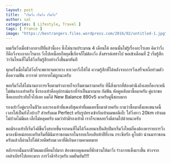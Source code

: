 ```yaml
---
layout: post
title:  "เริ่มวิ่ง เริ่มวิ่ง เริ่มวิ่ง"
author: sal
categories: [ Lifestyle, Travel ]
tags: [ France ]
image: "https://bestrangers.files.wordpress.com/2016/02/untitled-1.jpg"
---
```


ผมเริ่มวิ่งเมื่อช่วงกลางปีที่แล้วนี้เอง ซึ่งไม่นานประมาณ 4 เดือนได้ ตอนนั้นไม่รู้เรื่องอะไรเลย คิดว่าวิ่งก็คือวิ่งจะเอาอะไรมาก วิ่งไปเหนื่อยก็หยุดขี้เกียจก็ไม่ต้องวิ่ง สังสรรค์เฮฮาไป พอเข้าเดือนที่ 2 เริ่มรู้สึกว่าวันไหนที่ไม่ได้วิ่งเริ่มรู้สึกอย่างวิ่งขึ้นมาทันที

ทุกครั้งเมื่อไม่ได้วิ่งก็จะพยายามหาทาง หาเวลาวิ่งให้ได้ ความรู้สึกที่ได้หลังจากการวิ่งเสร็จเหงื่อท่วมตัวคือความฟิน อาาาาห์ บรรยายไม่ถูกนะครับ

พอเริ่มวิ่งได้ไม่นานอาการเจ็บตามร่างกายก็จะเริ่มตามเรามาครับ ที่นี้สิ่งแรกที่ต้องคำนึงถึงเลยก็คงจะหนีไม่พ้นรองเท้าครับ ซึ่งรองเท้าคืออุปกรณ์แรกที่จำเป็นมากมาย กัดฟัน หัลหูหลับตาซื้อมาครับ คู่แรกขอซื้อแบบประทับใจไปเลย ผมได้ New Balance 890v5 มาครับคู่นี้ชอบมาก

รองเท้าวิ่งคู่แรกในชีวิต และรองเท้าที่แพงทีสุดเท่าที่ผมเคยซื้อมาด้วยครับ ถามว่าซื้อมาตั้งแพงขนาดนี้เวลาใส่เป็นยังไงบ้าง? สำหรับผม Perfect ครับรูปทรงเข้ากับเท้าผมพอดีเป๊ะ ใส่วิ่งยาว 20km เท้าผมไม่ปวดไม่มีผล เล็กไม่หลุดครับ ผมว่าถ้ามีรองเท้าดี เราก็จะพลอยวิ่งดีตามไปด้วยนะครับ

พอมีรองเท้าก็เริ่มวิ่งดีขึ้นวื่งสบายขึ้นจากคนที่ไม่ได้วิ่งเลยมาเป็นสิบปีมาเริ่มวิ่งใหม่ก็คงต้องหารายการวิ่งมาลงซักหน่อยละครับเริ่มที่มินิมาราธอนแรกในรอบเกือบสิบห้าปีที่งาน กระซิบรัก คูโบต้า น่านมาราธอน ครับแล้วก็ผ่านไปได้ด้วยดีพร้อมเวลาที่ดีเกินความคาดหมาย

หลังจากนั้นมากชีวิตผมเปลี่ยนไปมาก ต้องขอบคุณคนที่ชักชวนให้มาวิ่ง ร่างกายแข็งแรงขึ้น ห่างจากเหล้าเบียร์ไปเยอะมาก การวิ่งดีจริงๆครับ ผมยืนยัน!!!!